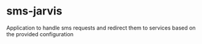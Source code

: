 # sms-jarvis
Application to handle sms requests and redirect them to services based on the provided configuration
